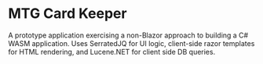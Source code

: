 # MTG Card Keeper

A prototype application exercising a non-Blazor approach to building a C# WASM application.  Uses SerratedJQ for UI logic, client-side razor templates for HTML rendering, and Lucene.NET for client side DB queries.

